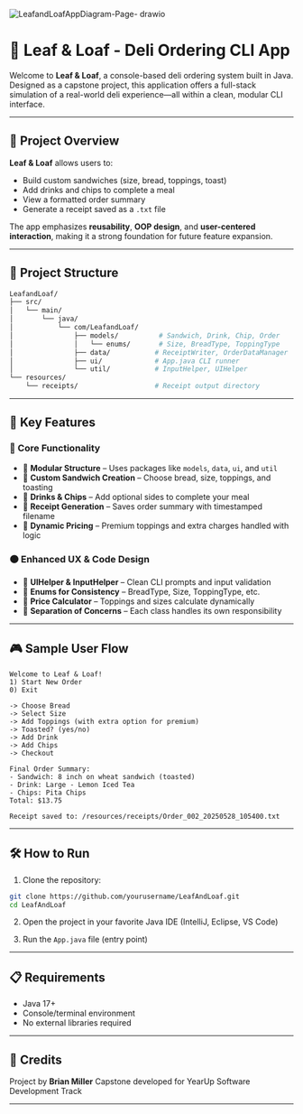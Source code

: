 ![LeafandLoafAppDiagram-Page- drawio](https://github.com/user-attachments/assets/019d47bc-4e15-407a-b5c3-8e4f977089f6)




# 🥪 Leaf & Loaf - Deli Ordering CLI App

Welcome to **Leaf & Loaf**, a console-based deli ordering system built in Java. Designed as a capstone project, this application offers a full-stack simulation of a real-world deli experience—all within a clean, modular CLI interface.

---

## 📌 Project Overview

**Leaf & Loaf** allows users to:

* Build custom sandwiches (size, bread, toppings, toast)
* Add drinks and chips to complete a meal
* View a formatted order summary
* Generate a receipt saved as a `.txt` file

The app emphasizes **reusability**, **OOP design**, and **user-centered interaction**, making it a strong foundation for future feature expansion.

---

## 📂 Project Structure

```bash
LeafandLoaf/
├── src/
│   └── main/
│       └── java/
│           └── com/LeafandLoaf/
│               ├── models/          # Sandwich, Drink, Chip, Order
│               │   └── enums/       # Size, BreadType, ToppingType
│               ├── data/           # ReceiptWriter, OrderDataManager
│               ├── ui/             # App.java CLI runner
│               └── util/           # InputHelper, UIHelper
└── resources/
    └── receipts/                   # Receipt output directory
```

---

## 🧠 Key Features

### 🔴 Core Functionality

* 🧱 **Modular Structure** – Uses packages like `models`, `data`, `ui`, and `util`
* 🥪 **Custom Sandwich Creation** – Choose bread, size, toppings, and toasting
* 🥤 **Drinks & Chips** – Add optional sides to complete your meal
* 🧾 **Receipt Generation** – Saves order summary with timestamped filename
* 🧮 **Dynamic Pricing** – Premium toppings and extra charges handled with logic

### 🟠 Enhanced UX & Code Design

* 🧭 **UIHelper & InputHelper** – Clean CLI prompts and input validation
* 🧱 **Enums for Consistency** – BreadType, Size, ToppingType, etc.
* 🧼 **Price Calculator** – Toppings and sizes calculate dynamically
* 🧪 **Separation of Concerns** – Each class handles its own responsibility


---

## 🎮 Sample User Flow

```
Welcome to Leaf & Loaf!
1) Start New Order
0) Exit

-> Choose Bread
-> Select Size
-> Add Toppings (with extra option for premium)
-> Toasted? (yes/no)
-> Add Drink
-> Add Chips
-> Checkout

Final Order Summary:
- Sandwich: 8 inch on wheat sandwich (toasted)
- Drink: Large - Lemon Iced Tea
- Chips: Pita Chips
Total: $13.75

Receipt saved to: /resources/receipts/Order_002_20250528_105400.txt
```

---

## 🛠️ How to Run

1. Clone the repository:

```bash
git clone https://github.com/yourusername/LeafAndLoaf.git
cd LeafAndLoaf
```

2. Open the project in your favorite Java IDE (IntelliJ, Eclipse, VS Code)

3. Run the `App.java` file (entry point)

---

## 📋 Requirements

* Java 17+
* Console/terminal environment
* No external libraries required

---

## 📜 Credits

Project by **Brian Miller**
Capstone developed for YearUp Software Development Track

---
